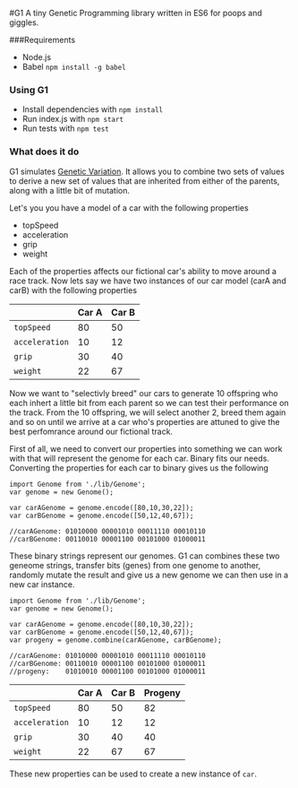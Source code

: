 #G1
A tiny Genetic Programming library written in ES6 for poops and giggles. 



###Requirements
- Node.js
- Babel `npm install -g babel`

### Using G1

- Install dependencies with `npm install`
- Run index.js with `npm start`
- Run tests with `npm test`

### What does it do

G1 simulates [Genetic Variation](http://en.wikipedia.org/wiki/Genetic_variation). It allows you to combine two sets of values to derive a new set of values that are inherited from either of the parents, along with a little bit of mutation. 

Let's you you have a model of a car with the following properties

- topSpeed
- acceleration
- grip
- weight

Each of the properties affects our fictional car's ability to move around a race track. Now lets say we have two instances of our car model (carA and carB) with the following properties

|                | Car A | Car B    |
|----------------|-------|----------|
| `topSpeed`     | 80    | 50       |
| `acceleration` | 10    | 12       |
| `grip`         | 30    | 40       |
| `weight`       | 22    | 67       |


Now we want to "selectivly breed" our cars to generate 10 offspring who each inhert a little bit from each parent so we can test their performance on the track. From the 10 offspring, we will select another 2, breed them again and so on until we arrive at a car who's properties are attuned to give the best perfomrance around our fictional track.

First of all, we need to convert our properties into something we can work with that will represent the genome for each car. Binary fits our needs. Converting the properties for each car to binary gives us the following

	import Genome from './lib/Genome';
	var genome = new Genome();
	
	var carAGenome = genome.encode([80,10,30,22]);
	var carBGenome = genome.encode([50,12,40,67]);
	
	//carAGenome: 01010000 00001010 00011110 00010110
	//carBGenome: 00110010 00001100 00101000 01000011
	
These binary strings represent our genomes. G1 can combines these two geneome strings, transfer bits (genes) from one genome to another, randomly mutate the result and give us a new genome we can then use in a new car instance.

	import Genome from './lib/Genome';
	var genome = new Genome();
	
	var carAGenome = genome.encode([80,10,30,22]);
	var carBGenome = genome.encode([50,12,40,67]);
	var progeny = genome.combine(carAGenome, carBGenome);
	
	//carAGenome: 01010000 00001010 00011110 00010110
	//carBGenome: 00110010 00001100 00101000 01000011
	//progeny:    01010010 00001100 00101000 01000011
	
|                | Car A | Car B    | Progeny |
|----------------|-------|----------|---------|
| `topSpeed`     | 80    | 50       | 82      |
| `acceleration` | 10    | 12       | 12      |
| `grip`         | 30    | 40       | 40      |
| `weight`       | 22    | 67       | 67      |

These new properties can be used to create a new instance of `car`. 
